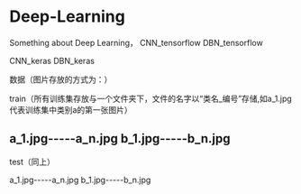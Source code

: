 # Deep-Learning
Something about Deep Learning，
CNN_tensorflow
DBN_tensorflow

CNN_keras
DBN_keras


数据（图片存放的方式为：）

train（所有训练集存放与一个文件夹下，文件的名字以“类名_编号”存储,如a_1.jpg代表训练集中类别a的第一张图片）

  a_1.jpg-----a_n.jpg
  b_1.jpg-----b_n.jpg
  -----
  
test（同上）

  a_1.jpg-----a_n.jpg
  b_1.jpg-----b_n.jpg

  
